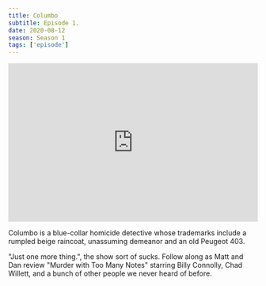 ```yaml
---
title: Columbo
subtitle: Episode 1.
date: 2020-08-12
season: Season 1
tags: ['episode']
---
```


<iframe src="https://cast.rocks/player/27557/Penultimate-Warriors-Columbo.mp3?episodeTitle=1-COLUMBO%20(reedit)&podcastTitle=Penultimate%20Warriors&episodeDate=October%208th%2C%202020&imageURL=https%3A%2F%2Fcast.rocks%2Fhosting%2F27557%2Ffeeds%2FIIJH4.jpg" style="border: none; min-height: 265px; max-height: 320px; max-width: 558px; min-width: 270px; width: 100%; height: 100%;" scrollbars="no"></iframe>

Columbo is a blue-collar homicide detective whose trademarks include a rumpled beige raincoat, unassuming demeanor and an old Peugeot 403. 

"Just one more thing.", the show sort of sucks. Follow along as Matt and Dan review "Murder with Too Many Notes" starring Billy Connolly, Chad Willett, and a bunch of other people we never heard of before.

